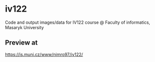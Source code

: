 # iv122
Code and output images/data for IV122 course @ Faculty of informatics, Masaryk University

## Preview at
https://is.muni.cz/www/nimro97/iv122/

